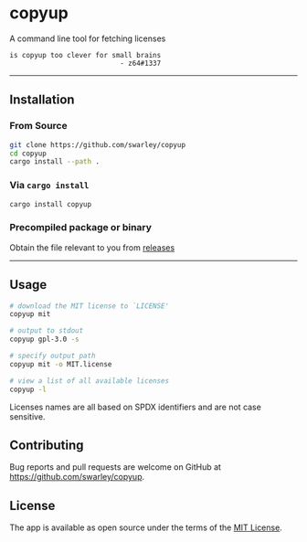 # copyup

A command line tool for fetching licenses

```
is copyup too clever for small brains
                           - z64#1337
```

------------------- 
## Installation


### From Source
```sh
git clone https://github.com/swarley/copyup
cd copyup
cargo install --path .
```

### Via `cargo install`
```sh
cargo install copyup
```

### Precompiled package or binary

Obtain the file relevant to you from [releases](https://github.com/swarley/copyup/releases)

-------------------


## Usage

```sh
# download the MIT license to `LICENSE'
copyup mit

# output to stdout
copyup gpl-3.0 -s

# specify output path
copyup mit -o MIT.license

# view a list of all available licenses
copyup -l
```

Licenses names are all based on SPDX identifiers and are not case sensitive.

## Contributing

Bug reports and pull requests are welcome on GitHub at https://github.com/swarley/copyup.

## License

The app is available as open source under the terms of the [MIT License](https://opensource.org/licenses/MIT).
